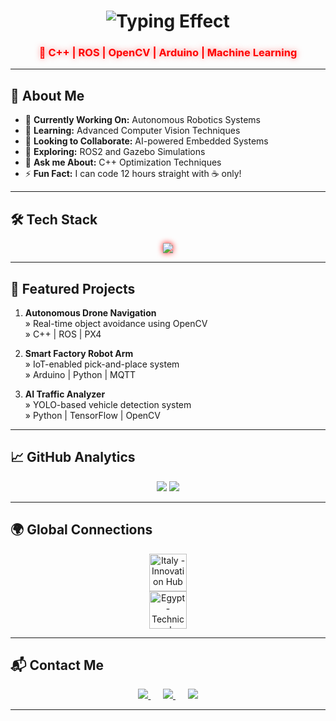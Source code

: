 <h1 align="center">
  <img src="https://readme-typing-svg.demolab.com?font=Orbitron&size=40&duration=4000&pause=1000&color=FF0000&center=true&vCenter=true&width=500&lines=Saher+Hassaballah;AI+%26+Robotics+Engineer" alt="Typing Effect" />
</h1>

<h3 align="center" style="color: #FF0000; text-shadow: 0 0 10px rgba(255,0,0,0.5);">🤖 C++ | ROS | OpenCV | Arduino | Machine Learning</h3>

---

## 🧠 **About Me**

- 🔭 **Currently Working On:** Autonomous Robotics Systems  
- 🌱 **Learning:** Advanced Computer Vision Techniques  
- 👯 **Looking to Collaborate:** AI-powered Embedded Systems  
- 🤔 **Exploring:** ROS2 and Gazebo Simulations  
- 💬 **Ask me About:** C++ Optimization Techniques  
- ⚡ **Fun Fact:** I can code 12 hours straight with ☕ only!  

---

## 🛠️ **Tech Stack**

<p align="center">
  <img src="https://skillicons.dev/icons?i=cpp,py,java,arduino,raspberrypi,linux,git,docker,aws,tensorflow,ros,opencv,mysql&perline=7" style="filter: drop-shadow(0 0 5px #FF0000);" />
</p>

---

## 🚀 **Featured Projects**

1. **Autonomous Drone Navigation**  
   » Real-time object avoidance using OpenCV  
   » C++ | ROS | PX4  

2. **Smart Factory Robot Arm**  
   » IoT-enabled pick-and-place system  
   » Arduino | Python | MQTT  

3. **AI Traffic Analyzer**  
   » YOLO-based vehicle detection system  
   » Python | TensorFlow | OpenCV  

---

## 📈 **GitHub Analytics**

<p align="center">
  <img src="https://github-readme-stats.vercel.app/api?username=SaherHassaballa&show_icons=true&theme=dark&hide_border=true&include_all_commits=true&title_color=FF0000&icon_color=FF0000" />
  <img src="https://github-readme-streak-stats.herokuapp.com/?user=SaherHassaballa&theme=dark&background=000000&hide_border=true&ring=FF0000&fire=FF0000" />
</p>

---

## 🌍 **Global Connections**

<p align="center">
  <img src="https://flagcdn.com/w80/it.png" width="60" title="Italy - Innovation Hub" />
  <br>
  <img src="https://flagcdn.com/w80/eg.png" width="60" title="Egypt - Technical Heritage" />
</p>

---

## 📬 **Contact Me**

<p align="center">
  <a href="mailto:saherayman290@gmail.com">
    <img src="https://img.shields.io/badge/📧_Email-0077B5?style=for-the-badge&logo=gmail&logoColor=white&labelColor=00509D" />
  </a>
  &nbsp;&nbsp;&nbsp;&nbsp;
  <a href="https://www.linkedin.com/in/saher-hassaballah-36a922196" target="_blank">
    <img src="https://img.shields.io/badge/💼_LinkedIn-0077B5?style=for-the-badge&logo=linkedin&logoColor=white&labelColor=00509D" />
  </a>
  &nbsp;&nbsp;&nbsp;&nbsp;
  <a href="https://github.com/SaherHassaballa" target="_blank">
    <img src="https://img.shields.io/badge/🐱_GitHub-0077B5?style=for-the-badge&logo=github&logoColor=white&labelColor=00509D" />
  </a>
</p>

---
